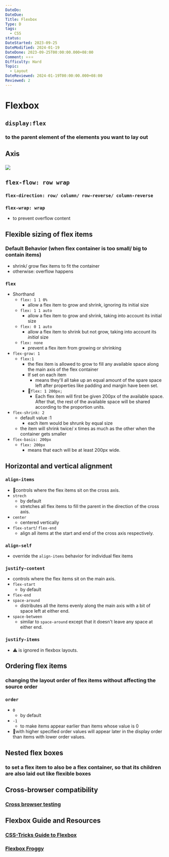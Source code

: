 ```yaml
---
DateDo: 
DateDue: 
Title: Flexbox
Type: D
tags:
  - CSS
status: 
DateStarted: 2023-09-25
DateModified: 2024-01-19
DateDone: 2023-09-25T00:00:00.000+08:00
Comment: ⭐⭐⭐
Difficulty: Hard
Topic:
  - Layout
DateReviewed: 2024-01-19T00:00:00.000+08:00
Reviewed: 2
---
```


# Flexbox

## `display:flex`

### to the parent element of the elements you want to lay out

## Axis

### ![](Flexbox-Axis.png)

## `flex-flow: row wrap`

### `flex-direction: row/ column/ row-reverse/ column-reverse`

### `flex-wrap: wrap`

- to prevent overflow content

## Flexible sizing of flex items

### Default Behavior (when flex container is too small/ big to contain items)

- shrink/ grow flex items to fit the container
- otherwise: overflow happens

### `flex`

- Shorthand
  - `flex: 1 1 0%`
    - allow a flex item to grow and shrink, ignoring its initial size
  - `flex: 1 1 auto`
    - allow a flex item to grow and shrink, taking into account its initial size
  - `flex: 0 1 auto`
    - allow a flex item to shrink but not grow, taking into account its _initial_ size
  - `flex: none`
    - prevent a flex item from growing or shrinking
- `flex-grow: 1`
  - `flex:1`
    - the flex item is allowed to grow to fill any available space along the main axis of the flex container
    - If set on each item
      - means they'll all take up an equal amount of the spare space left after properties like padding and margin have been set.
    - 📌`flex: 1 200px;`
      - Each flex item will first be given 200px of the available space. After that, the rest of the available space will be shared according to the proportion units.
- `flex-shrink: 2`
  - default value :1
    - each item would be shrunk by equal size
  - the item will shrink twice/ x times as much as the other when the container gets smaller
- `flex-basis: 200px`
  - `flex: 200px`
    - means that each will be at least 200px wide.

## Horizontal and vertical alignment

### `align-items`

- 📌controls where the flex items sit on the cross axis.
- `strech`
  - by default
  - stretches all flex items to fill the parent in the direction of the cross axis.
- `center`
  - centered vertically
- `flex-start`/ `flex-end`
  - align all items at the start and end of the cross axis respectively.

### `align-self`

- override the `align-items` behavior for individual flex items

### `justify-content`

- controls where the flex items sit on the main axis.
- `flex-start`
  - by default
- `flex-end`
- `space-around`
  - distributes all the items evenly along the main axis with a bit of space left at either end.
- `space-between`
  - similar to `space-around` except that it doesn't leave any space at either end.

### `justify-items`

- ⚠️ is ignored in flexbox layouts.

## Ordering flex items

### changing the layout order of flex items without affecting the source order

### `order`

- `0`
  - by default
- `-1`
  - to make items appear earlier than items whose value is 0
- 📌with higher specified order values will appear later in the display order than items with lower order values.

## Nested flex boxes

### to set a flex item to also be a flex container, so that its children are also laid out like flexible boxes

## Cross-browser compatibility

### [Cross browser testing](https://developer.mozilla.org/en-US/docs/Learn/Tools_and_testing/Cross_browser_testing)

## Flexbox Guide and Resources

### [CSS-Tricks Guide to Flexbox](https://css-tricks.com/snippets/css/a-guide-to-flexbox/)

### [Flexbox Froggy](https://flexboxfroggy.com/)
